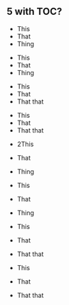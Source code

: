 <!DOCTYPE html>
<html>

<head>
  <meta charset="utf-8">
  <meta name="viewport" content="width=device-width, initial-scale=1.0">
  <title>Welcome file</title>
  <link rel="stylesheet" href="https://stackedit.io/style.css" />
</head>

<body class="stackedit">
  <div class="stackedit__html"><h2 id="with-toc">5 with TOC?</h2>
<ul>
<li>This</li>
<li>That</li>
<li>Thing</li>
</ul>
<!-- --> 
<ul>
<li>This</li>
<li>That</li>
<li>Thing</li>
</ul>
<!-- --> 
<ul>
<li>This</li>
<li>That</li>
<li>That that</li>
</ul>
<!-- --> 
<ul>
<li>This</li>
<li>That</li>
<li>That that</li>
</ul>
<ul>
<li>
<p>2This</p>
</li>
<li>
<p>That</p>
</li>
<li>
<p>Thing</p>
</li>
<li>
<p>This</p>
</li>
<li>
<p>That</p>
</li>
<li>
<p>Thing</p>
</li>
</ul>
<ul>
<li>
<p>This</p>
</li>
<li>
<p>That</p>
</li>
<li>
<p>That that</p>
</li>
<li>
<p>This</p>
</li>
<li>
<p>That</p>
</li>
<li>
<p>That that</p>
</li>
</ul>
</div>
</body>

</html>
